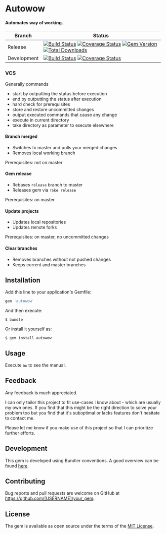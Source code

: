 # Autowow

#### Automates way of working.

| Branch | Status |
| ------ | ------ |
| Release | [![Build Status](https://travis-ci.org/thisismydesign/autowow.svg?branch=release)](https://travis-ci.org/thisismydesign/autowow)   [![Coverage Status](https://coveralls.io/repos/github/thisismydesign/autowow/badge.svg?branch=release)](https://coveralls.io/github/thisismydesign/autowow?branch=release)   [![Gem Version](https://badge.fury.io/rb/autowow.svg)](https://badge.fury.io/rb/autowow)   [![Total Downloads](http://ruby-gem-downloads-badge.herokuapp.com/autowow?type=total)](https://rubygems.org/gems/autowow) |
| Development | [![Build Status](https://travis-ci.org/thisismydesign/autowow.svg?branch=master)](https://travis-ci.org/thisismydesign/autowow)   [![Coverage Status](https://coveralls.io/repos/github/thisismydesign/autowow/badge.svg?branch=master)](https://coveralls.io/github/thisismydesign/autowow?branch=master) |

### VCS

Generally commands
* start by outputting the status before execution
* end by outputting the status after execution
* hard check for prerequisites
* store and restore uncommitted changes
* output executed commands that cause any change
* execute in current directory
* take directory as parameter to execute elsewhere

#### Branch merged

* Switches to master and pulls your merged changes
* Removes local working branch

Prerequisites: not on master

#### Gem release

* Rebases `release` branch to master
* Releases gem via `rake release`

Prerequisites: on master

#### Update projects

* Updates local repositories
* Updates remote forks

Prerequisites: on master, no uncommitted changes

#### Clear branches

* Removes branches without not pushed changes 
* Keeps current and master branches

## Installation

Add this line to your application's Gemfile:

```ruby
gem 'autowow'
```

And then execute:

    $ bundle

Or install it yourself as:

    $ gem install autowow

## Usage

Execute `aw` to see the manual.

## Feedback

Any feedback is much appreciated.

I can only tailor this project to fit use-cases I know about - which are usually my own ones. If you find that this might be the right direction to solve your problem too but you find that it's suboptimal or lacks features don't hesitate to contact me.

Please let me know if you make use of this project so that I can prioritize further efforts.

## Development

This gem is developed using Bundler conventions. A good overview can be found [here](http://bundler.io/v1.14/guides/creating_gem.html).

## Contributing

Bug reports and pull requests are welcome on GitHub at https://github.com/[USERNAME]/your_gem.

## License

The gem is available as open source under the terms of the [MIT License](http://opensource.org/licenses/MIT).
